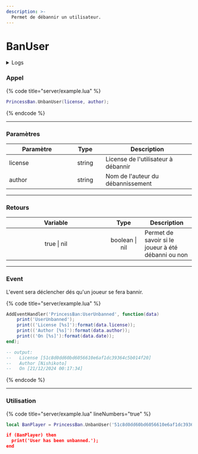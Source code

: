 ```yaml
---
description: >-
  Permet de débannir un utilisateur.
---
```


# BanUser

<details>
  <summary>Logs</summary>

  Ajoutée en **v1.0**
</details>

### Appel

{% code title="server/example.lua" %}
```lua
PrincessBan.UnbanUser(license, author);
```
{% endcode %}

---

### Paramètres

<table>
  <thead>
    <tr>
      <th width="151" align="center">Paramètre</th>
      <th width="79" align="center">Type</th>
      <th align="center">Description</th>
    </tr>
  </thead>
  <tbody>
    <tr>
      <td>license</td>
      <td align="center">string</td>
      <td>License de l'utilisateur à débannir</td>
    </tr>
    <tr>
      <td>author</td>
      <td align="center">string</td>
      <td>Nom de l'auteur du débannissement</td>
    </tr>
  </tbody>
</table>

---

### Retours

<table>
  <thead>
    <tr>
      <th width="254" align="center">Variable</th>
      <th width="82" align="center">Type</th>
      <th align="center">Description</th>
    </tr>
  </thead>
  <tbody>
    <tr>
      <td align="center">true | nil</td>
      <td align="center">boolean | nil</td>
      <td>Permet de savoir si le joueur à été débanni ou non</td>
    </tr>
  </tbody>
</table>

---

### Event

L'event sera déclencher dés qu'un joueur se fera bannir.

{% code title="server/example.lua" %}
```lua
AddEventHandler('PrincessBan:UserUnbanned', function(data)
    print('UserUnbanned');
    print(('License [%s]'):format(data.license));
    print(('Author [%s]'):format(data.author));
    print(('On [%s]'):format(data.date));
end);

-- output:
--   License [51c8d0dd60bd6056610e6af1dc39364c5b014f20]
--   Author [Nishikoto]
--   On [21/12/2024 00:17:34]
```
{% endcode %}

---

### Utilisation

{% code title="server/example.lua" lineNumbers="true" %}
```lua
local BanPlayer = PrincessBan.UnbanUser('51c8d0dd60bd6056610e6af1dc39364c5b014f20', 'Nishikoto);

if (BanPlayer) then
  print('User has been unbanned.');
end
```